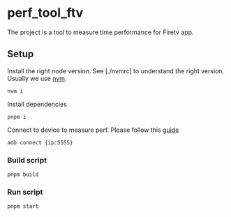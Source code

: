 # perf_tool_ftv

The project is a tool to measure time performance for Firetv app.

## Setup

Install the right node version. See [./nvmrc] to understand the right version. Usually we use [nvm](https://github.com/nvm-sh/nvm).

```shell
nvm i
```

Install dependencies

```shell
pnpm i
```

Connect to device to measure perf.
Please follow this [guide](https://developer.amazon.com/docs/fire-tv/connecting-adb-to-device.html)

```shell
adb connect {ip:5555}
```

### Build script

```shell
pnpm build
```

### Run script

```shell
pnpm start
```
